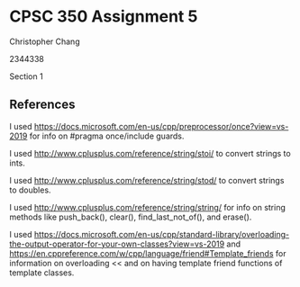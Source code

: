 # CPSC 350 Assignment 5
Christopher Chang

2344338

Section 1

## References
I used https://docs.microsoft.com/en-us/cpp/preprocessor/once?view=vs-2019 for info on #pragma once/include guards.

I used http://www.cplusplus.com/reference/string/stoi/ to convert strings to ints.

I used http://www.cplusplus.com/reference/string/stod/ to convert strings to doubles.

I used http://www.cplusplus.com/reference/string/string/ for info on string methods like push_back(), clear(), find_last_not_of(), and erase().

I used https://docs.microsoft.com/en-us/cpp/standard-library/overloading-the-output-operator-for-your-own-classes?view=vs-2019 and https://en.cppreference.com/w/cpp/language/friend#Template_friends for information on overloading << and on having template friend functions of template classes.
